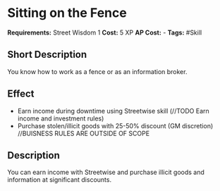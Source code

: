# Sitting on the Fence

**Requirements:** Street Wisdom 1
**Cost:** 5 XP
**AP Cost:** -
**Tags:** #Skill

## Short Description
You know how to work as a fence or as an information broker.

## Effect
- Earn income during downtime using Streetwise skill (//TODO Earn income and investment rules)
- Purchase stolen/illicit goods with 25-50% discount (GM discretion)
//BUISNESS RULES ARE OUTSIDE OF SCOPE
## Description
You can earn income with Streetwise and purchase illicit goods and information at significant discounts.

